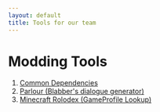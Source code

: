 ```yaml
---
layout: default
title: Tools for our team
---
```


# Modding Tools

1. [Common Dependencies](./dependencies)
2. [Parlour (Blabber's dialogue generator)](./parlour)
3. [Minecraft Rolodex (GameProfile Lookup)](./rolodex)
